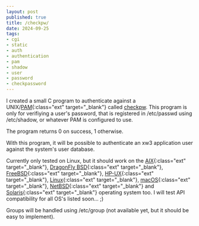 ```yaml
---
layout: post
published: true
title: /checkpw/
date: 2024-09-25
tags:
- cgi
- static
- auth
- authentication
- pam
- shadow
- user
- password
- checkpassword
---
```


I created a small C program to authenticate against a UNIX/[PAM](https://en.wikipedia.org/wiki/Pluggable_authentication_module){:class="ext" target="_blank"} called [checkpw](https://git.xw3.org/xw3/checkpw). This program is only for verifiying a user's password, that is registered in /etc/passwd using /etc/shadow, or whatever PAM is configured to use.

The program returns 0 on success, 1 otherwise.

With this program, it will be possible to authenticate an xw3 application user against the system's user database.

Currently only tested on Linux, but it should work on the [AIX](https://en.wikipedia.org/wiki/IBM_AIX){:class="ext" target="_blank"}, [DragonFly BSD](https://www.dragonflybsd.org/){:class="ext" target="_blank"}, [FreeBSD](https://www.freebsd.org/){:class="ext" target="_blank"}, [HP-UX](https://en.wikipedia.org/wiki/HP-UX){:class="ext" target="_blank"}, [Linux](https://kernel.org/){:class="ext" target="_blank"}, [macOS](https://en.wikipedia.org/wiki/MacOS){:class="ext" target="_blank"}, [NetBSD](https://netbsd.org/){:class="ext" target="_blank"} and [Solaris](https://en.wikipedia.org/wiki/Oracle_Solaris){:class="ext" target="_blank"} operating system too. I will test API compatibility for all OS's listed soon... ;)

Groups will be handled using /etc/group (not available yet, but it should be easy to implement).

